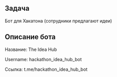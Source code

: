 ## Задача
Бот для Хакатона (сотрудники предлагают идеи)

## Описание бота
Название: The Idea Hub

Username: hackathon_idea_hub_bot

Ссылка: t.me/hackathon_idea_hub_bot
